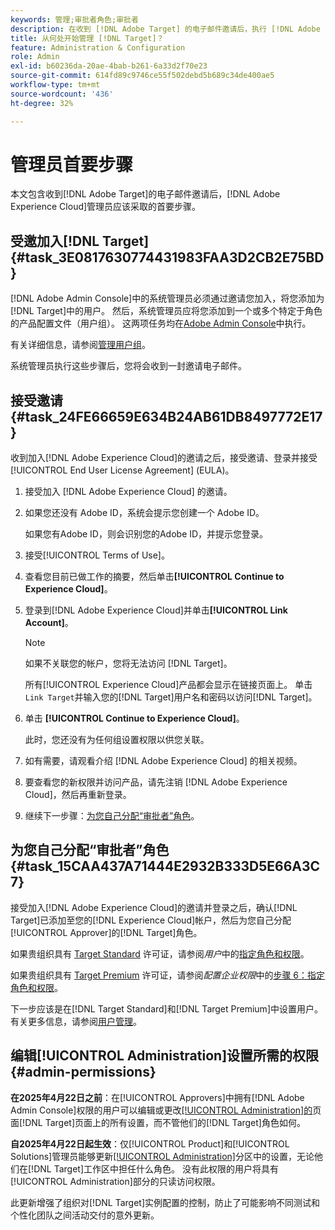```yaml
---
keywords: 管理;审批者角色;审批者
description: 在收到 [!DNL Adobe Target] 的电子邮件邀请后，执行 [!DNL Adobe Experience Cloud]管理员应该执行的第一个任务。
title: 从何处开始管理 [!DNL Target]？
feature: Administration & Configuration
role: Admin
exl-id: b60236da-20ae-4bab-b261-6a33d2f70e23
source-git-commit: 614fd89c9746ce55f502debd5b689c34de400ae5
workflow-type: tm+mt
source-wordcount: '436'
ht-degree: 32%

---
```


# 管理员首要步骤

本文包含收到[!DNL Adobe Target]的电子邮件邀请后，[!DNL Adobe Experience Cloud]管理员应该采取的首要步骤。

## 受邀加入[!DNL Target] {#task_3E0817630774431983FAA3D2CB2E75BD}

[!DNL Adobe Admin Console]中的系统管理员必须通过邀请您加入，将您添加为[!DNL Target]中的用户。 然后，系统管理员应将您添加到一个或多个特定于角色的产品配置文件（用户组）。 这两项任务均在[Adobe Admin Console](https://adminconsole.adobe.com)中执行。

有关详细信息，请参阅[管理用户组](https://helpx.adobe.com/enterprise/using/users.html)。

系统管理员执行这些步骤后，您将会收到一封邀请电子邮件。

## 接受邀请 {#task_24FE66659E634B24AB61DB8497772E17}

收到加入[!DNL Adobe Experience Cloud]的邀请之后，接受邀请、登录并接受[!UICONTROL End User License Agreement] (EULA)。

1. 接受加入 [!DNL Adobe Experience Cloud] 的邀请。
1. 如果您还没有 Adobe ID，系统会提示您创建一个 Adobe ID。

   如果您有Adobe ID，则会识别您的Adobe ID，并提示您登录。
1. 接受[!UICONTROL Terms of Use]。
1. 查看您目前已做工作的摘要，然后单击&#x200B;**[!UICONTROL Continue to Experience Cloud]**。
1. 登录到[!DNL Adobe Experience Cloud]并单击&#x200B;**[!UICONTROL Link Account]**。

   >[!NOTE]
   >
   >如果不关联您的帐户，您将无法访问 [!DNL Target]。

   所有[!UICONTROL Experience Cloud]产品都会显示在链接页面上。 单击`Link Target`并输入您的[!DNL Target]用户名和密码以访问[!DNL Target]。
1. 单击 **[!UICONTROL Continue to Experience Cloud]**。

   此时，您还没有为任何组设置权限以供您关联。
1. 如有需要，请观看介绍 [!DNL Adobe Experience Cloud] 的相关视频。
1. 要查看您的新权限并访问产品，请先注销 [!DNL Adobe Experience Cloud]，然后再重新登录。
1. 继续下一步骤：[为您自己分配“审批者”角色](/help/main/administrating-target/start-target.md#task_15CAA437A71444E2932B333D5E66A3C7)。

## 为您自己分配“审批者”角色 {#task_15CAA437A71444E2932B333D5E66A3C7}

接受加入[!DNL Adobe Experience Cloud]的邀请并登录之后，确认[!DNL Target]已添加至您的[!DNL Experience Cloud]帐户，然后为您自己分配[!UICONTROL Approver]的[!DNL Target]角色。

如果贵组织具有 [Target Standard](/help/main/c-intro/intro.md#section_ACD5EFF17AAB4E979CBEFA0145CCD905) 许可证，请参阅&#x200B;*用户*&#x200B;中的[指定角色和权限](/help/main/administrating-target/c-user-management/c-user-management/user-management.md#roles-permissions)。

如果贵组织具有 [Target Premium](/help/main/c-intro/intro.md#premium) 许可证，请参阅&#x200B;*配置企业权限*&#x200B;中的[步骤 6：指定角色和权限](/help/main/administrating-target/c-user-management/property-channel/properties-overview.md#section_8C425E43E5DD4111BBFC734A2B7ABC80)。

下一步应该是在[!DNL Target Standard]和[!DNL Target Premium]中设置用户。 有关更多信息，请参阅[用户管理](/help/main/administrating-target/c-user-management/user-management.md)。

## 编辑[!UICONTROL Administration]设置所需的权限 {#admin-permissions}

**在2025年4月22日之前**：在[!UICONTROL Approvers]中拥有[!DNL Adobe Admin Console]权限的用户可以编辑或更改[[!UICONTROL Administration]的](/help/main/administrating-target/administrating-target.md)页面[!DNL Target]页面上的所有设置，而不管他们的[!DNL Target]角色如何。

**自2025年4月22日起生效**：仅[!UICONTROL Product]和[!UICONTROL Solutions]管理员能够更新[[!UICONTROL Administration]](/help/main/administrating-target/administrating-target.md)分区中的设置，无论他们在[!DNL Target]工作区中担任什么角色。 没有此权限的用户将具有[!UICONTROL Administration]部分的只读访问权限。

此更新增强了组织对[!DNL Target]实例配置的控制，防止了可能影响不同测试和个性化团队之间活动交付的意外更新。
